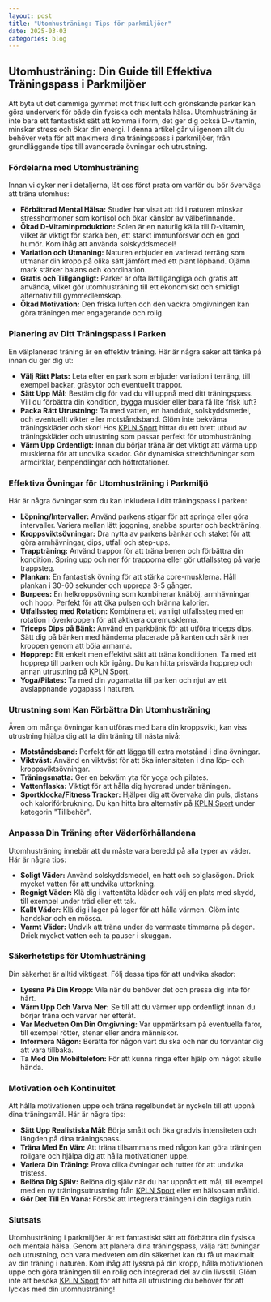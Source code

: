 ```yaml
---
layout: post
title: "Utomhusträning: Tips för parkmiljöer"
date: 2025-03-03
categories: blog
---
```


## Utomhusträning: Din Guide till Effektiva Träningspass i Parkmiljöer

Att byta ut det dammiga gymmet mot frisk luft och grönskande parker kan göra underverk för både din fysiska och mentala hälsa. Utomhusträning är inte bara ett fantastiskt sätt att komma i form, det ger dig också D-vitamin, minskar stress och ökar din energi. I denna artikel går vi igenom allt du behöver veta för att maximera dina träningspass i parkmiljöer, från grundläggande tips till avancerade övningar och utrustning.

### Fördelarna med Utomhusträning

Innan vi dyker ner i detaljerna, låt oss först prata om varför du bör överväga att träna utomhus:

*   **Förbättrad Mental Hälsa:** Studier har visat att tid i naturen minskar stresshormoner som kortisol och ökar känslor av välbefinnande.
*   **Ökad D-Vitaminproduktion:** Solen är en naturlig källa till D-vitamin, vilket är viktigt för starka ben, ett starkt immunförsvar och en god humör. Kom ihåg att använda solskyddsmedel!
*   **Variation och Utmaning:** Naturen erbjuder en varierad terräng som utmanar din kropp på olika sätt jämfört med ett plant löpband. Ojämn mark stärker balans och koordination.
*   **Gratis och Tillgängligt:** Parker är ofta lättillgängliga och gratis att använda, vilket gör utomhusträning till ett ekonomiskt och smidigt alternativ till gymmedlemskap.
*   **Ökad Motivation:** Den friska luften och den vackra omgivningen kan göra träningen mer engagerande och rolig.

### Planering av Ditt Träningspass i Parken

En välplanerad träning är en effektiv träning. Här är några saker att tänka på innan du ger dig ut:

*   **Välj Rätt Plats:** Leta efter en park som erbjuder variation i terräng, till exempel backar, gräsytor och eventuellt trappor.
*   **Sätt Upp Mål:** Bestäm dig för vad du vill uppnå med ditt träningspass. Vill du förbättra din kondition, bygga muskler eller bara få lite frisk luft?
*   **Packa Rätt Utrustning:** Ta med vatten, en handduk, solskyddsmedel, och eventuellt vikter eller motståndsband. Glöm inte bekväma träningskläder och skor! Hos [KPLN Sport](https://www.kpln.se/category/sport) hittar du ett brett utbud av träningskläder och utrustning som passar perfekt för utomhusträning.
*   **Värm Upp Ordentligt:** Innan du börjar träna är det viktigt att värma upp musklerna för att undvika skador. Gör dynamiska stretchövningar som armcirklar, benpendlingar och höftrotationer.

### Effektiva Övningar för Utomhusträning i Parkmiljö

Här är några övningar som du kan inkludera i ditt träningspass i parken:

*   **Löpning/Intervaller:** Använd parkens stigar för att springa eller göra intervaller. Variera mellan lätt joggning, snabba spurter och backträning.
*   **Kroppsviktsövningar:** Dra nytta av parkens bänkar och staket för att göra armhävningar, dips, utfall och step-ups.
*   **Trappträning:** Använd trappor för att träna benen och förbättra din kondition. Spring upp och ner för trapporna eller gör utfallssteg på varje trappsteg.
*   **Plankan:** En fantastisk övning för att stärka core-musklerna. Håll plankan i 30-60 sekunder och upprepa 3-5 gånger.
*   **Burpees:** En helkroppsövning som kombinerar knäböj, armhävningar och hopp. Perfekt för att öka pulsen och bränna kalorier.
*   **Utfallssteg med Rotation:** Kombinera ett vanligt utfallssteg med en rotation i överkroppen för att aktivera coremusklerna.
*   **Triceps Dips på Bänk:** Använd en parkbänk för att utföra triceps dips. Sätt dig på bänken med händerna placerade på kanten och sänk ner kroppen genom att böja armarna.
*   **Hopprep:** Ett enkelt men effektivt sätt att träna konditionen. Ta med ett hopprep till parken och kör igång. Du kan hitta prisvärda hopprep och annan utrustning på [KPLN Sport](https://www.kpln.se/category/sport).
*   **Yoga/Pilates:** Ta med din yogamatta till parken och njut av ett avslappnande yogapass i naturen.

### Utrustning som Kan Förbättra Din Utomhusträning

Även om många övningar kan utföras med bara din kroppsvikt, kan viss utrustning hjälpa dig att ta din träning till nästa nivå:

*   **Motståndsband:** Perfekt för att lägga till extra motstånd i dina övningar.
*   **Viktväst:** Använd en viktväst för att öka intensiteten i dina löp- och kroppsviktsövningar.
*   **Träningsmatta:** Ger en bekväm yta för yoga och pilates.
*   **Vattenflaska:** Viktigt för att hålla dig hydrerad under träningen.
*   **Sportklocka/Fitness Tracker:** Hjälper dig att övervaka din puls, distans och kaloriförbrukning. Du kan hitta bra alternativ på [KPLN Sport](https://www.kpln.se/category/sport) under kategorin "Tillbehör".

### Anpassa Din Träning efter Väderförhållandena

Utomhusträning innebär att du måste vara beredd på alla typer av väder. Här är några tips:

*   **Soligt Väder:** Använd solskyddsmedel, en hatt och solglasögon. Drick mycket vatten för att undvika uttorkning.
*   **Regnigt Väder:** Klä dig i vattentäta kläder och välj en plats med skydd, till exempel under träd eller ett tak.
*   **Kallt Väder:** Klä dig i lager på lager för att hålla värmen. Glöm inte handskar och en mössa.
*   **Varmt Väder:** Undvik att träna under de varmaste timmarna på dagen. Drick mycket vatten och ta pauser i skuggan.

### Säkerhetstips för Utomhusträning

Din säkerhet är alltid viktigast. Följ dessa tips för att undvika skador:

*   **Lyssna På Din Kropp:** Vila när du behöver det och pressa dig inte för hårt.
*   **Värm Upp Och Varva Ner:** Se till att du värmer upp ordentligt innan du börjar träna och varvar ner efteråt.
*   **Var Medveten Om Din Omgivning:** Var uppmärksam på eventuella faror, till exempel rötter, stenar eller andra människor.
*   **Informera Någon:** Berätta för någon vart du ska och när du förväntar dig att vara tillbaka.
*   **Ta Med Din Mobiltelefon:** För att kunna ringa efter hjälp om något skulle hända.

### Motivation och Kontinuitet

Att hålla motivationen uppe och träna regelbundet är nyckeln till att uppnå dina träningsmål. Här är några tips:

*   **Sätt Upp Realistiska Mål:** Börja smått och öka gradvis intensiteten och längden på dina träningspass.
*   **Träna Med En Vän:** Att träna tillsammans med någon kan göra träningen roligare och hjälpa dig att hålla motivationen uppe.
*   **Variera Din Träning:** Prova olika övningar och rutter för att undvika tristess.
*   **Belöna Dig Själv:** Belöna dig själv när du har uppnått ett mål, till exempel med en ny träningsutrustning från [KPLN Sport](https://www.kpln.se/category/sport) eller en hälsosam måltid.
*   **Gör Det Till En Vana:** Försök att integrera träningen i din dagliga rutin.

### Slutsats

Utomhusträning i parkmiljöer är ett fantastiskt sätt att förbättra din fysiska och mentala hälsa. Genom att planera dina träningspass, välja rätt övningar och utrustning, och vara medveten om din säkerhet kan du få ut maximalt av din träning i naturen. Kom ihåg att lyssna på din kropp, hålla motivationen uppe och göra träningen till en rolig och integrerad del av din livsstil. Glöm inte att besöka [KPLN Sport](https://www.kpln.se/category/sport) för att hitta all utrustning du behöver för att lyckas med din utomhusträning!
